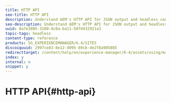 ```yaml
---
title: HTTP API
seo-title: HTTP API
description: Understand AEM's HTTP API for JSON output and headless content management.
seo-description: Understand AEM's HTTP API for JSON output and headless content management.
uuid: 8a7e3805-3160-4c8a-ba11-507d432921a3
topic-tags: headless
content-type: reference
products: SG_EXPERIENCEMANAGER/6.4/SITES
discoiquuid: 2997ce83-8e12-4095-89cb-de2f8a905885
redirecttarget: /content/help/en/experience-manager/6-4/assets/using/mac-api-assets
index: y
internal: n
snippet: y
---
```


# HTTP API{#http-api}

